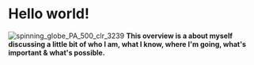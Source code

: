 
# Hello world! #
![spinning_globe_PA_500_clr_3239](https://user-images.githubusercontent.com/80651616/172664425-0c389744-2b75-4933-816c-1aef2edc92f4.gif)
**This overview is a about myself discussing a little bit of who I am, what I know,
where I'm going, what's important & what's possible.** 

